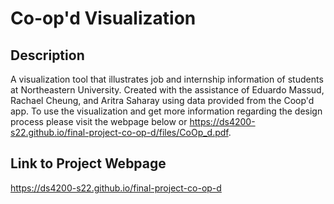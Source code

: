 # Co-op'd Visualization 
## Description
A visualization tool that illustrates job and internship information of students at Northeastern University. Created with the assistance of Eduardo Massud, Rachael Cheung, and Aritra Saharay using data provided from the Coop'd app. To use the visualization and get more information regarding the design process please visit the webpage below or https://ds4200-s22.github.io/final-project-co-op-d/files/CoOp_d.pdf. 

## Link to Project Webpage
https://ds4200-s22.github.io/final-project-co-op-d
